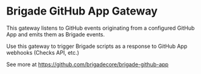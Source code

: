 # Brigade GitHub App Gateway

This gateway listens to GitHub events originating from a configured GitHub App and emits them as Brigade events.

Use this gateway to trigger Brigade scripts as a response to GitHub App webhooks (Checks API, etc.)

See more at https://github.com/brigadecore/brigade-github-app
